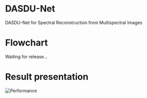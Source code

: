 # DASDU-Net
DASDU-Net for Spectral Reconstruction from Multispectral Images
# Flowchart
Waiting for release...
# Result presentation
![Performance]([https://github.com/XWangBin/DASDU-Net/imgs/result/%E5%9B%BE%E7%89%871.png](https://github.com/XWangBin/DASDU-Net/blob/main/IMGs/result1.png))  
